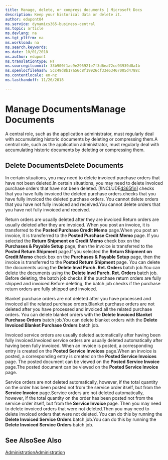 ```yaml
---
title: Manage, delete, or compress documents | Microsoft Docs
description: Keep your historical data or delete it.
author: edupont04
ms.service: dynamics365-business-central
ms.topic: article
ms.devlang: na
ms.tgt_pltfrm: na
ms.workload: na
ms.search.keywords: 
ms.date: 10/01/2018
ms.author: edupont
ms.translationtype: HT
ms.sourcegitcommit: 33b900f1ac9e295921e7f3d6ea72cc93939d8a1b
ms.openlocfilehash: 5cc49d8b17a56c8f19926cf33e63467005d4788c
ms.contentlocale: en-nz
ms.lasthandoff: 11/26/2018

---
```

# <a name="manage-documents"></a><span data-ttu-id="19359-103">Manage Documents</span><span class="sxs-lookup"><span data-stu-id="19359-103">Manage Documents</span></span>
<span data-ttu-id="19359-104">A central role, such as the application administrator, must regularly deal with accumulating historic documents by deleting or compressing them.</span><span class="sxs-lookup"><span data-stu-id="19359-104">A central role, such as the application administrator, must regularly deal with accumulating historic documents by deleting or compressing them.</span></span>  

## <a name="delete-documents"></a><span data-ttu-id="19359-105">Delete Documents</span><span class="sxs-lookup"><span data-stu-id="19359-105">Delete Documents</span></span>
<span data-ttu-id="19359-106">In certain situations, you may need to delete invoiced purchase orders that have not been deleted.</span><span class="sxs-lookup"><span data-stu-id="19359-106">In certain situations, you may need to delete invoiced purchase orders that have not been deleted.</span></span> [!INCLUDE[d365fin](includes/d365fin_md.md)] <span data-ttu-id="19359-107">checks that you have fully invoiced the deleted purchase orders.</span><span class="sxs-lookup"><span data-stu-id="19359-107">checks that you have fully invoiced the deleted purchase orders.</span></span> <span data-ttu-id="19359-108">You cannot delete orders that you have not fully invoiced and received.</span><span class="sxs-lookup"><span data-stu-id="19359-108">You cannot delete orders that you have not fully invoiced and received.</span></span>  

<span data-ttu-id="19359-109">Return orders are usually deleted after they are invoiced.</span><span class="sxs-lookup"><span data-stu-id="19359-109">Return orders are usually deleted after they are invoiced.</span></span> <span data-ttu-id="19359-110">When you post an invoice, it is transferred to the **Posted Purchase Credit Memo** page.</span><span class="sxs-lookup"><span data-stu-id="19359-110">When you post an invoice, it is transferred to the **Posted Purchase Credit Memo** page.</span></span> <span data-ttu-id="19359-111">If you selected the **Return Shipment on Credit Memo** check box on the **Purchases & Payable Setup** page, then the invoice is transferred to the **Posted Return Shipment** page.</span><span class="sxs-lookup"><span data-stu-id="19359-111">If you selected the **Return Shipment on Credit Memo** check box on the **Purchases & Payable Setup** page, then the invoice is transferred to the **Posted Return Shipment** page.</span></span> <span data-ttu-id="19359-112">You can delete the documents using the **Delete Invd Purch. Ret. Orders** batch job.</span><span class="sxs-lookup"><span data-stu-id="19359-112">You can delete the documents using the **Delete Invd Purch. Ret. Orders** batch job.</span></span> <span data-ttu-id="19359-113">Before deleting, the batch job checks if the purchase return orders are fully shipped and invoiced.</span><span class="sxs-lookup"><span data-stu-id="19359-113">Before deleting, the batch job checks if the purchase return orders are fully shipped and invoiced.</span></span>  

<span data-ttu-id="19359-114">Blanket purchase orders are not deleted after you have processed and invoiced all the related purchase orders.</span><span class="sxs-lookup"><span data-stu-id="19359-114">Blanket purchase orders are not deleted after you have processed and invoiced all the related purchase orders.</span></span> <span data-ttu-id="19359-115">You can delete blanket orders with the **Delete Invoiced Blanket Purchase Orders** batch job.</span><span class="sxs-lookup"><span data-stu-id="19359-115">You can delete blanket orders with the **Delete Invoiced Blanket Purchase Orders** batch job.</span></span>  

<span data-ttu-id="19359-116">Invoiced service orders are usually deleted automatically after having been fully invoiced.</span><span class="sxs-lookup"><span data-stu-id="19359-116">Invoiced service orders are usually deleted automatically after having been fully invoiced.</span></span> <span data-ttu-id="19359-117">When an invoice is posted, a corresponding entry is created on the **Posted Service Invoices** page.</span><span class="sxs-lookup"><span data-stu-id="19359-117">When an invoice is posted, a corresponding entry is created on the **Posted Service Invoices** page.</span></span> <span data-ttu-id="19359-118">The posted document can be viewed on the **Posted Service Invoice** page.</span><span class="sxs-lookup"><span data-stu-id="19359-118">The posted document can be viewed on the **Posted Service Invoice** page.</span></span>  

<span data-ttu-id="19359-119">Service orders are not deleted automatically, however, if the total quantity on the order has been posted not from the service order itself, but from the **Service Invoice** page.</span><span class="sxs-lookup"><span data-stu-id="19359-119">Service orders are not deleted automatically, however, if the total quantity on the order has been posted not from the service order itself, but from the **Service Invoice** page.</span></span> <span data-ttu-id="19359-120">Then you may need to delete invoiced orders that were not deleted.</span><span class="sxs-lookup"><span data-stu-id="19359-120">Then you may need to delete invoiced orders that were not deleted.</span></span> <span data-ttu-id="19359-121">You can do this by running the **Delete Invoiced Service Orders** batch job.</span><span class="sxs-lookup"><span data-stu-id="19359-121">You can do this by running the **Delete Invoiced Service Orders** batch job.</span></span>  

## <a name="see-also"></a><span data-ttu-id="19359-122">See Also</span><span class="sxs-lookup"><span data-stu-id="19359-122">See Also</span></span>  
[<span data-ttu-id="19359-123">Administration</span><span class="sxs-lookup"><span data-stu-id="19359-123">Administration</span></span>](admin-setup-and-administration.md)  

